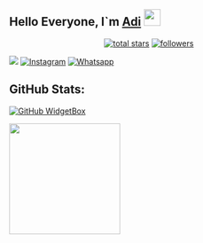## Hello Everyone, I`m [Adi](https://github.com/YuuraHz) <img src="https://github.com/TheDudeThatCode/TheDudeThatCode/blob/master/Assets/Hi.gif" width="30px">

<p align="center">
  <a href="https://github.com/YuuraHz?tab=repositories&sort=stargazers">
    <img alt="total stars" title="Total stars on GitHub" src="https://custom-icon-badges.herokuapp.com/badge/dynamic/json?logo=star&color=55960c&labelColor=488207&label=Stars&style=for-the-badge&query=%24.stars&url=https://api.github-star-counter.workers.dev/user/YuuraHz"/></a>
  <a href="https://github.com/Kennesia?tab=followers">
    <img alt="followers" title="Follow me on Github" src="https://custom-icon-badges.herokuapp.com/github/followers/YuuraHz?color=236ad3&labelColor=1155ba&style=for-the-badge&logo=person-add&label=Follow&logoColor=white"/></a>
</p>

[<img src="https://img.shields.io/badge/Telegram-%40yuurahz-blue">](https://t.me/yuurahz)
<a href="https://www.instagram.com/yuura_hz" target="_blank"><img src="https://img.shields.io/badge/Instagram-%23E4405F.svg?&style=flat-square&logo=instagram&logoColor=white" alt="Instagram"></a>
<a href="https://wa.me/6282375933838" target="_blank"><img src="https://img.shields.io/badge/Whatsapp-%808080.svg?&style=flat-square&logo=Whatsapp&logoColor=white" alt="Whatsapp"></a>

## GitHub Stats:  
[![GitHub WidgetBox](https://github-widgetbox.vercel.app/api/skills?names=js,python,html,css,json,shell)](https://github.com/YuuraHz)

<img style="height: 200px" src="https://bad-apple-github-readme.vercel.app/api?show_bg=1&username=YuuraHz"></a>